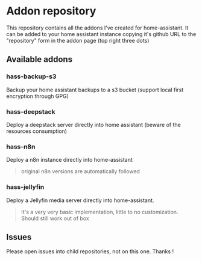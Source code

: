 # Addon repository

This repository contains all the addons I've created for home-assistant. It can be added to your home assistant instance copying it's github URL to the "repository" form in the addon page (top right three dots)

## Available addons

### hass-backup-s3

Backup your home assistant backups to a s3 bucket (support local first encryption through GPG)

### hass-deepstack

Deploy a deepstack server directly into home assistant (beware of the resources consumption)

### hass-n8n

Deploy a n8n instance directly into home-assistant
> original n8n versions are automatically followed

### hass-jellyfin

Deploy a Jellyfin media server directly into home-assistant.
> It's a very very basic implementation, little to no customization. Should still work out of box

## Issues

Please open issues into child repositories, not on this one. Thanks !
